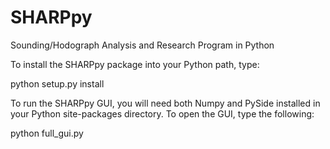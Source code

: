 SHARPpy
=======
Sounding/Hodograph Analysis and Research Program in Python

To install the SHARPpy package into your Python path, type:

python setup.py install

To run the SHARPpy GUI, you will need both Numpy and PySide installed
in your Python site-packages directory.  To open the GUI, type the following:

python full_gui.py